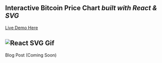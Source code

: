 Interactive Bitcoin Price Chart *built with React & SVG*
---

[Live Demo Here](https://interactive-bitcoin-price-chart-foxkmkynmg.now.sh/)

![React SVG Gif](https://github.com/bmorelli25/react-svg-line-chart/blob/master/4_interactive_bitcoin_chart/readmeGIF.gif?raw=true)
---
Blog Post (Coming Soon)
